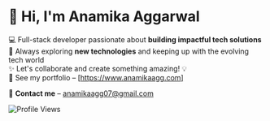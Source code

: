 # 🌟 Hi, I'm **Anamika Aggarwal**  

💻 Full-stack developer passionate about **building impactful tech solutions**  
🚀 Always exploring **new technologies** and keeping up with the evolving tech world  
✨ Let's collaborate and create something amazing! 💡  
🔗 See my portfolio – [https://www.anamikaagg.com]

📧 **Contact me** – anamikaagg07@gmail.com

<div align="">
  <img src="https://komarev.com/ghpvc/?username=Anamika1608&color=blue&style=for-the-badge" alt="Profile Views" />
</div>  



